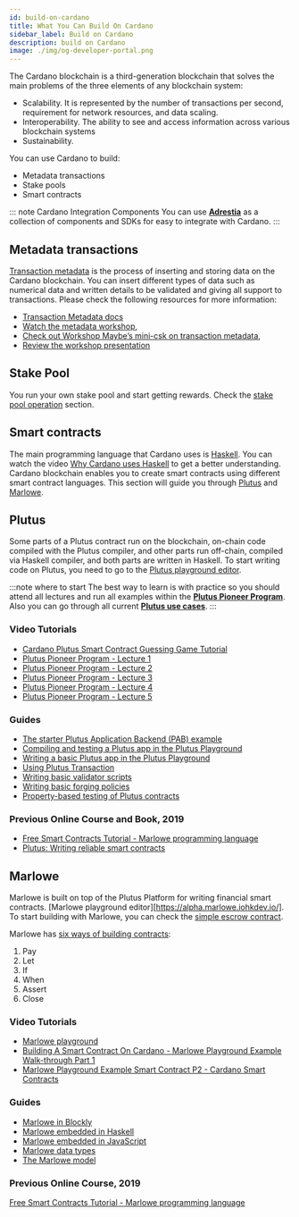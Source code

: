 ```yaml
---
id: build-on-cardano
title: What You Can Build On Cardano
sidebar_label: Build on Cardano
description: build on Cardano
image: ./img/og-developer-portal.png
---
```


The Cardano blockchain is a third-generation blockchain that solves the main problems of the three elements of any blockchain system:

* Scalability. It is represented by the number of transactions per second, requirement for network resources, and data scaling.
* Interoperability.  The ability to see and access information across various blockchain systems
* Sustainability.

You can use Cardano to build:
* Metadata transactions
* Stake pools
* Smart contracts

::: note Cardano Integration Components
You can use [**Adrestia**](https://github.com/input-output-hk/adrestia) as a collection of components and SDKs for easy to integrate with Cardano.
:::

## Metadata transactions

[Transaction metadata](../transaction-metadata/overview) is the process of inserting and storing data on the Cardano blockchain. You can insert different types of data such as numerical data and written details to be validated and giving all support to transactions. Please check the following resources for more information:

* [Transaction Metadata docs](https://docs.cardano.org/projects/cardano-node/en/latest/reference/tx-metadata.html)
* [Watch the metadata workshop](https://www.crowdcast.io/e/metadata),
* [Check out Workshop Maybe’s mini-csk on transaction metadata](https://youtu.be/Qmx7Pv_bsxw),
* [Review the workshop presentation](https://docs.google.com/presentation/d/1ursHchJiBP5ZVuXcW2uVJMmzXjlJk_di65CKmAplEy4/edit)

## Stake Pool

You run your own stake pool and start getting rewards. Check the [stake pool operation](../stake-pool-operation/overview) section.

## Smart contracts

The main programming language that Cardano uses is [Haskell](https://forum.cardano.org/t/why-cardano-chose-haskell-and-why-you-should-care/43085). You can watch the video [Why Cardano uses Haskell](https://www.youtube.com/watch?v=0_0GdDkPRxM) to get a better understanding. Cardano blockchain enables you to create smart contracts using different smart contract languages. This section will guide you through [Plutus](https://github.com/input-output-hk/plutus) and [Marlowe](https://github.com/input-output-hk/marlowe).

## Plutus

Some parts of a Plutus contract run on the blockchain, on-chain code compiled with the Plutus compiler, and other parts run off-chain, compiled via Haskell compiler, and both parts are written in Haskell. To start writing code on Plutus, you need to go to the [Plutus playground editor](https://playground.plutus.iohkdev.io/tutorial/index.html).

:::note where to start
The best way to learn is with practice so you should attend all lectures and run all examples within the [**Plutus Pioneer Program**](https://github.com/input-output-hk/plutus-pioneer-program). Also you can go through all current [**Plutus use cases**](https://github.com/input-output-hk/plutus-use-cases).
:::

### Video Tutorials

* [Cardano Plutus Smart Contract Guessing Game Tutorial](https://www.youtube.com/watch?v=wNXKiQanLTc)
* [Plutus Pioneer Program - Lecture 1](https://youtu.be/IEn6jUo-0vU)
* [Plutus Pioneer Program - Lecture 2](https://youtu.be/E5KRk5y9KjQ)
* [Plutus Pioneer Program - Lecture 3](https://youtu.be/Lk1eIVm_ZTQ)
* [Plutus Pioneer Program - Lecture 4](https://youtu.be/6Reuh0xZDjY)
* [Plutus Pioneer Program - Lecture 5](https://youtu.be/6VbhY162GQA)

### Guides

* [The starter Plutus Application Backend (PAB) example](https://github.com/input-output-hk/plutus-starter)
* [Compiling and testing a Plutus app in the Plutus Playground](https://docs.cardano.org/projects/plutus/en/latest/plutus/tutorials/plutus-playground.html)
* [Writing a basic Plutus app in the Plutus Playground](https://docs.cardano.org/projects/plutus/en/latest/plutus/tutorials/basic-apps.html)
* [Using Plutus Transaction](https://docs.cardano.org/projects/plutus/en/latest/plutus/tutorials/plutus-tx.html)
* [Writing basic validator scripts](https://docs.cardano.org/projects/plutus/en/latest/plutus/tutorials/basic-validators.html)
* [Writing basic forging policies](https://docs.cardano.org/projects/plutus/en/latest/plutus/tutorials/basic-forging-policies.html)
* [Property-based testing of Plutus contracts](https://docs.cardano.org/projects/plutus/en/latest/plutus/tutorials/contract-testing.html)

### Previous Online Course and Book, 2019

* [Free Smart Contracts Tutorial - Marlowe programming language](https://www.udemy.com/course/plutus-reliable-smart-contracts/)
* [Plutus: Writing reliable smart contracts](https://leanpub.com/plutus-smart-contracts)

## Marlowe

Marlowe is built on top of the Plutus Platform for writing financial smart contracts. [Marlowe playground editor][https://alpha.marlowe.iohkdev.io/]. To start building with Marlowe, you can check the [simple escrow contract](https://docs.cardano.org/projects/plutus/en/latest/marlowe/tutorials/escrow-ex.html).

Marlowe has [six ways of building contracts](https://docs.cardano.org/projects/plutus/en/latest/marlowe/tutorials/marlowe-step-by-step.html):
1. Pay
2. Let
3. If
4. When
5. Assert
6. Close

### Video Tutorials

* [Marlowe playground](https://www.youtube.com/watch?v=1ps7Qxbw0Eg)
* [Building A Smart Contract On Cardano - Marlowe Playground Example Walk-through Part 1](https://www.youtube.com/watch?v=UQK-o3BPy28&t=669s)
* [Marlowe Playground Example Smart Contract P2 - Cardano Smart Contracts](https://www.youtube.com/watch?v=MLpJ4D8_n6I)

### Guides

  * [Marlowe in Blockly](https://docs.cardano.org/projects/plutus/en/latest/marlowe/tutorials/playground-blockly.html)
  * [Marlowe embedded in Haskell](https://docs.cardano.org/projects/plutus/en/latest/marlowe/tutorials/embedded-marlowe.html)
  * [Marlowe embedded in JavaScript](https://docs.cardano.org/projects/plutus/en/latest/marlowe/tutorials/javascript-embedding.html)
  * [Marlowe data types](https://docs.cardano.org/projects/plutus/en/latest/marlowe/tutorials/marlowe-data.html)
  * [The Marlowe model](https://docs.cardano.org/projects/plutus/en/latest/marlowe/tutorials/marlowe-model.html)

### Previous Online Course, 2019

[Free Smart Contracts Tutorial - Marlowe programming language](https://www.udemy.com/course/marlowe-programming-language/)
